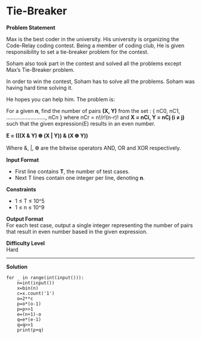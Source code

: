 # Tie-Breaker

**Problem Statement**  

Max is the best coder in the university. His university is organizing the Code-Relay coding contest. Being a member of coding club, He is given responsibility to set a tie-breaker problem for the contest.

Soham also took part in the contest and solved all the problems except Max’s Tie-Breaker problem.

In order to win the contest, Soham has to solve all the problems. Soham was having hard time solving it.

He hopes you can help him. The problem is:

For a given **n**, find the number of pairs **(X, Y)** from the set :
{ nC0, nC1, …………………….., nCn } where  nCr = n!/r!(n-r)! and **X = nCi, Y = nCj (i ≠ j)** such that the given expression(E) results in an even number.

**E = (((X & Y) Ꚛ (X | Y)) & (X Ꚛ Y))**

Where &, |, Ꚛ are the bitwise operators AND, OR and XOR respectively.


**Input Format**  
- First line contains **T**, the number of test cases. 
- Next T lines contain one integer per line, denoting **n**.

**Constraints**  
- 1 ≤ T ≤ 10^5
- 1 ≤ n ≤ 10^9

**Output Format**  
For each test case, output a single integer representing the number of pairs that result in even number based in the given expression.

**Difficulty Level**  
Hard
___
**Solution**
~~~
for _ in range(int(input())):
    n=int(input())
    x=bin(n)
    c=x.count('1')
    o=2**c
    p=o*(o-1)
    p=p>>1
    e=(n+1)-o
    q=e*(e-1)
    q=q>>1
    print(p+q)
~~~
